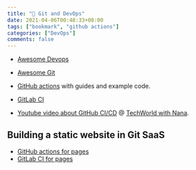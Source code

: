 ```yaml
---
title: "🔖 Git and DevOps"
date: 2021-04-06T00:48:33+08:00
tags: ["bookmark", "github actions"]
categories: ["DevOps"]
comments: false
---
```



- [Awesome Devops](https://github.com/awesome-soft/awesome-devops)
- [Awesome Git](https://github.com/dictcp/awesome-git)

- [GitHub actions](https://docs.github.com/en/free-pro-team@latest/actions) with guides and example code.
- [GitLab CI](https://docs.gitlab.com/ee/ci/)
- [Youtube video about GitHub CI/CD](https://youtu.be/R8_veQiYBjI) @ [TechWorld with Nana](https://www.youtube.com/channel/UCdngmbVKX1Tgre699-XLlUA).

<!--more-->

## Building a static website in Git SaaS

- [GitHub actions for pages](https://github.com/peaceiris/actions-gh-pages)
- [GitLab CI for pages](https://docs.gitlab.com/ee/user/project/pages/getting_started/pages_from_scratch.html)
